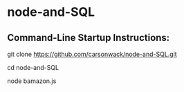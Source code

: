 # node-and-SQL



Command-Line Startup Instructions:
----------------------------------

git clone https://github.com/carsonwack/node-and-SQL.git

cd node-and-SQL

node bamazon.js
